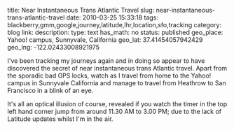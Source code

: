 title: Near Instantaneous Trans Atlantic Travel
slug: near-instantaneous-trans-atlantic-travel
date: 2010-03-25 15:33:18
tags: blackberry,gmm,google,journey,latitude,lhr,location,sfo,tracking
category: blog
link: 
description: 
type: text
has_math: no
status: published
geo_place:  Yahoo! campus, Sunnyvale, California
geo_lat: 37.41454057942429
geo_lng: -122.02433008921975


I've been tracking my journeys again and in doing so appear to have discovered the secret of near instantaneous trans Atlantic travel. Apart from the sporadic bad GPS locks, watch as I travel from home to the Yahoo! campus in Sunnyvale California and manage to travel from Heathrow to San Francisco in a blink of an eye.



It's all an optical illusion of course, revealed if you watch the timer in the top left hand corner jump from around 11.30 AM to 3.00 PM; due to the lack of Latitude updates whilst I'm in the air.


